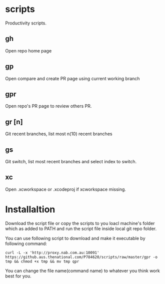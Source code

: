 # scripts
Productivity scripts.


## gh
Open repo home page

## gp
Open compare and create PR page using current working branch

## gpr
Open repo's PR page to review others PR.

## gr [n]
Git recent branches, list most n(10) recent branches

## gs
Git switch, list most recent branches and select index to switch.

## xc
Open .xcworkspace or .xcodeproj if xcworkspace missing.

# Installaltion
Download the script file or copy the scripts to you loacl machine's folder which as added to PATH and run the script file inside local git repo folder.

You can use following script to download and make it  executable by following command:

`curl -L -x 'http://proxy.nab.com.au:10091' https://github.aus.thenational.com/P784620/scripts/raw/master/gpr -o tmp && chmod +x tmp && mv tmp qpr`

You can change the file name(command name) to whatever you think work best for you.
